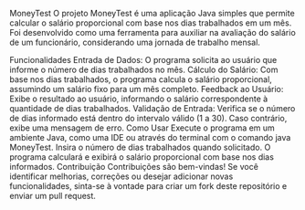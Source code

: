 MoneyTest
O projeto MoneyTest é uma aplicação Java simples que permite calcular o salário proporcional com base nos dias trabalhados em um mês. Foi desenvolvido como uma ferramenta para auxiliar na avaliação do salário de um funcionário, considerando uma jornada de trabalho mensal.

Funcionalidades
Entrada de Dados: O programa solicita ao usuário que informe o número de dias trabalhados no mês.
Cálculo do Salário: Com base nos dias trabalhados, o programa calcula o salário proporcional, assumindo um salário fixo para um mês completo.
Feedback ao Usuário: Exibe o resultado ao usuário, informando o salário correspondente à quantidade de dias trabalhados.
Validação de Entrada: Verifica se o número de dias informado está dentro do intervalo válido (1 a 30). Caso contrário, exibe uma mensagem de erro.
Como Usar
Execute o programa em um ambiente Java, como uma IDE ou através do terminal com o comando java MoneyTest.
Insira o número de dias trabalhados quando solicitado.
O programa calculará e exibirá o salário proporcional com base nos dias informados.
Contribuição
Contribuições são bem-vindas! Se você identificar melhorias, correções ou desejar adicionar novas funcionalidades, sinta-se à vontade para criar um fork deste repositório e enviar um pull request.
